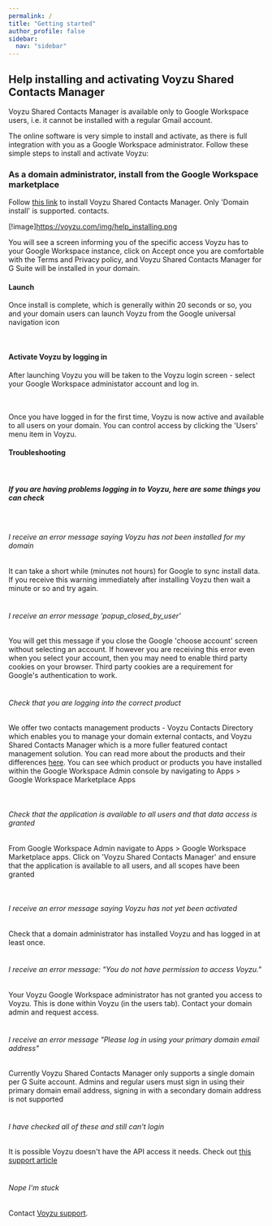 ```yaml
---
permalink: /
title: "Getting started"
author_profile: false
sidebar:
  nav: "sidebar"
---
```


## Help installing and activating Voyzu Shared Contacts Manager

Voyzu Shared Contacts Manager is available only to Google Workspace users, i.e. it cannot be installed with a regular Gmail account.

The online software is very simple to install and activate, as there is full integration with you as a Google Workspace administrator. Follow these simple steps to install and activate Voyzu:


### As a domain administrator, install from the Google Workspace marketplace

Follow <a target="_blank"
  href="https://gsuite.google.com/u/0/marketplace/app/voyzu_contacts_directory/337624936001">this
  link</a>
to install Voyzu Shared Contacts Manager. Only 'Domain install' is supported.
contacts.

[!image]https://voyzu.com/img/help_installing.png

You will see a screen informing you of the specific access Voyzu has to your Google Workspace
instance, click on Accept
once you
are comfortable with the Terms and Privacy policy, and Voyzu Shared Contacts Manager for
G
Suite will be installed
in your domain.
<h4>Launch</h4>
Once install is complete, which is generally within 20 seconds or so, you and your domain users can launch
Voyzu from the Google
  universal navigation icon
<br><br>
<figure class="shadow rounded mb-5">
  <img class="img-responsive rounded" src="img/help_install_launch.png" alt="">
</figure>
<h4>Activate Voyzu by logging in</h4>
After launching Voyzu you will be taken to the Voyzu login screen - select your Google Workspace
administator account
and log in.

<br><br>
Once you have logged in for the first time, Voyzu is now active and available to all
users on your domain.
You can control access by clicking the 'Users' menu item in Voyzu.

</p>


<h4 class="bold">Troubleshooting</h4><br>
<h5>If you are having problems logging in to Voyzu, here are some things you can check</h5><br>

<h6>I receive an error message saying Voyzu has not been installed for my domain</h6>
It can take a short while (minutes not hours) for Google to sync install data. If you receive
this
warning immediately after
installing Voyzu then wait a minute or so and try again.
<br><br>

<h6>I receive an error message 'popup_closed_by_user'</h6>
You will get this message if you close the Google 'choose account' screen without selecting
an account. If
however you are receiving
this error even when you select your account, then you may need to enable third party
cookies on your browser.  Third party cookies are a requirement for Google's authentication to work.
<br><br>

<h6>Check that you are logging into the correct product</h6>

We offer two contacts management products - Voyzu Contacts Directory which enables you to manage your domain external contacts, and
Voyzu Shared Contacts Manager which is a more fuller featured contact management solution.  You can read more about the products and their
differences <a href="directory-vs-shared.html">here</a>.  You can see which product or products you have installed within the Google Workspace
  Admin console by navigating to Apps > Google Workspace Marketplace Apps
<br><br>
<figure class="shadow rounded mb-5">
<img class="img-responsive rounded" src="img/help_gsm_products.png" alt=""></figure>


<h6>Check that the application is available to all users and that data access is granted</h6>

From Google Workspace Admin navigate to Apps > Google Workspace Marketplace apps.  Click on 'Voyzu Shared Contacts Manager' and ensure
that the application is available to all users, and all scopes have been granted
<br><br>
<figure class="shadow rounded mb-5">
<img class="img-responsive rounded" src="img/help_gsm_access.png" alt=""></figure>


<h6>I receive an error message saying Voyzu has not yet been activated</h6>
Check that a domain administrator has installed Voyzu and has logged in at least once.
<br><br>

<h6>I receive an error message: "You do not have permission to access Voyzu."</h6>
Your Voyzu Google Workspace administrator has not granted you access to Voyzu.  This is done within Voyzu (in the users tab). Contact your domain admin and
request access.
<br><br>

<h6>
I receive an error message "Please log in using your primary domain email address"
</h6>
Currently Voyzu Shared Contacts Manager only supports a single domain per G
Suite account. Admins and regular
users must sign in using their primary domain email address, signing in with a secondary
domain address is not supported
<br><br>
<h6>I have checked all of these and still can't login</h6>
It is possible Voyzu doesn't have the API access it needs.  Check out <a href="https://support.google.com/a/answer/7281227?hl=en">this support article</a>
<br><br>

<h6>Nope I'm stuck</h6>
Contact <a href="contact.html">Voyzu support</a>.
</div>




</div>

</div>
</div>
</section>
</main>
